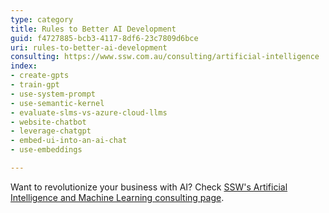 ```yaml
---
type: category
title: Rules to Better AI Development
guid: f4727885-bcb3-4117-8df6-23c7809d6bce
uri: rules-to-better-ai-development
consulting: https://www.ssw.com.au/consulting/artificial-intelligence
index:
- create-gpts
- train-gpt
- use-system-prompt
- use-semantic-kernel
- evaluate-slms-vs-azure-cloud-llms
- website-chatbot
- leverage-chatgpt
- embed-ui-into-an-ai-chat
- use-embeddings

---
```


Want to revolutionize your business with AI? Check [SSW's Artificial Intelligence and Machine Learning consulting page](https://www.ssw.com.au/consulting/artificial-intelligence).
